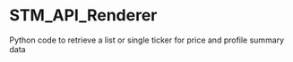 # STM_API_Renderer
Python code to retrieve a list or single ticker for price and profile summary data
